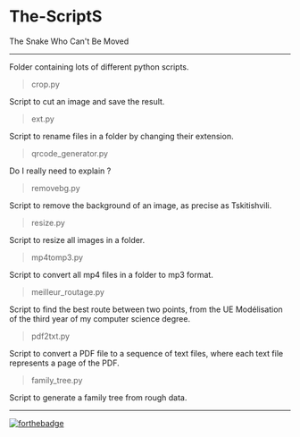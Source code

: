 # The-ScriptS
The Snake Who Can't Be Moved

---

Folder containing lots of different python scripts.

> crop.py

Script to cut an image and save the result.

> ext.py

Script to rename files in a folder by changing their extension.

> qrcode_generator.py

Do I really need to explain ?

> removebg.py

Script to remove the background of an image, as precise as Tskitishvili.

> resize.py

Script to resize all images in a folder.

> mp4tomp3.py

Script to convert all mp4 files in a folder to mp3 format.

> meilleur_routage.py

Script to find the best route between two points, from the UE Modélisation of the third year of my computer science degree.

> pdf2txt.py

Script to convert a PDF file to a sequence of text files, where each text file represents a page of the PDF.

> family_tree.py

Script to generate a family tree from rough data.

---

[![forthebadge](https://forthebadge.com/images/badges/made-with-python.svg)](https://forthebadge.com)